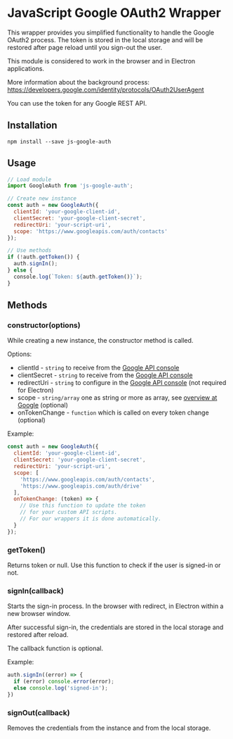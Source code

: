 # JavaScript Google OAuth2 Wrapper

This wrapper provides you simplified functionality to handle the Google OAuth2 process. The token is stored in the local storage and will be restored after page reload until you sign-out the user.

This module is considered to work in the browser and in Electron applications.

More information about the background process:
https://developers.google.com/identity/protocols/OAuth2UserAgent

You can use the token for any Google REST API.

## Installation

`npm install --save js-google-auth`

## Usage

```js
// Load module
import GoogleAuth from 'js-google-auth';

// Create new instance
const auth = new GoogleAuth({
  clientId: 'your-google-client-id',
  clientSecret: 'your-google-client-secret',
  redirectUri: 'your-script-uri',
  scope: 'https://www.googleapis.com/auth/contacts'
});

// Use methods
if (!auth.getToken()) {
  auth.signIn();
} else {
  console.log(`Token: ${auth.getToken()}`);
}
```

## Methods

### constructor(options)

While creating a new instance, the constructor method is called.

Options:
- clientId - `string` to receive from the [Google API console](https://console.developers.google.com/)
- clientSecret - `string` to receive from the [Google API console](https://console.developers.google.com/)
- redirectUri - `string` to configure in the [Google API console](https://console.developers.google.com/) (not required for Electron)
- scope - `string/array` one as string or more as array, see [overview at Google](https://developers.google.com/identity/protocols/googlescopes) (optional)
- onTokenChange - `function` which is called on every token change (optional)

Example:
```js
const auth = new GoogleAuth({
  clientId: 'your-google-client-id',
  clientSecret: 'your-google-client-secret',
  redirectUri: 'your-script-uri',
  scope: [
    'https://www.googleapis.com/auth/contacts',
    'https://www.googleapis.com/auth/drive'
  ],
  onTokenChange: (token) => {
    // Use this function to update the token
    // for your custom API scripts.
    // For our wrappers it is done automatically.
  }
});
```

### getToken()

Returns token or null. Use this function to check if the user is signed-in or not.

### signIn(callback)

Starts the sign-in process. In the browser with redirect, in Electron within a new browser window.

After successful sign-in, the credentials are stored in the local storage and restored after reload.

The callback function is optional.

Example:
```js
auth.signIn((error) => {
  if (error) console.error(error);
  else console.log('signed-in');
})
```

### signOut(callback)

Removes the credentials from the instance and from the local storage.
